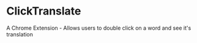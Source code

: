 # ClickTranslate
A Chrome Extension - Allows users to double click on a word and see it's translation
